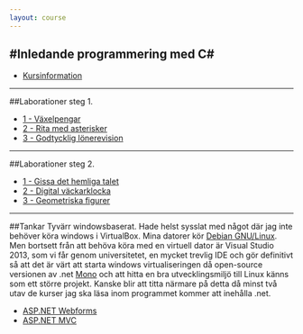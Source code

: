 ```yaml
---
layout: course 
---
```

#Inledande programmering med C#
---
- [Kursinformation](https://coursepress.lnu.se/kurs/inledande-programmering-med-csharp/)

---

##Laborationer steg 1.
- [1 - Växelpengar](https://github.com/rk222ev/1dv402-rk222ev-1-1-vaxelpengar)
- [2 - Rita med asterisker](https://github.com/rk222ev/1dv402-rk222ev-1-2-rita-med-asterisker)
- [3 - Godtycklig lönerevision](https://github.com/rk222ev/1dv402-rk222ev-1-3-godtycklig-lonerevision)

---

##Laborationer steg 2.
- [1 - Gissa det hemliga talet](https://github.com/rk222ev/1dv402-2-1-c-gissa-det-hemliga-talet)
- [2 - Digital väckarklocka](https://github.com/rk222ev/1dv402-2-2-digital-vackarklocka)
- [3 - Geometriska figurer](https://github.com/rk222ev/1dv402-2-3-geometriska-figurer)

---

##Tankar
Tyvärr windowsbaserat. Hade helst sysslat med något där jag inte behöver köra windows i VirtualBox. 
Mina datorer kör [Debian GNU/Linux](debian.org). Men bortsett från att behöva köra med en virtuell dator
är Visual Studio 2013, som vi får genom universitetet, en mycket trevlig IDE och gör definitivt så att
det är värt att starta windows virtualiseringen då open-source versionen av .net [Mono](http://www.mono-project.com/)
och att hitta en bra utvecklingsmiljö till Linux känns som ett större projekt.
Kanske blir att titta närmare på detta då minst två utav de kurser jag ska läsa inom programmet kommer att inehålla .net.
- [ASP.NET Webforms](https://coursepress.lnu.se/kurs/aspnet-web-forms/)
- [ASP.NET MVC](https://coursepress.lnu.se/kurs/aspnet-mvc/)